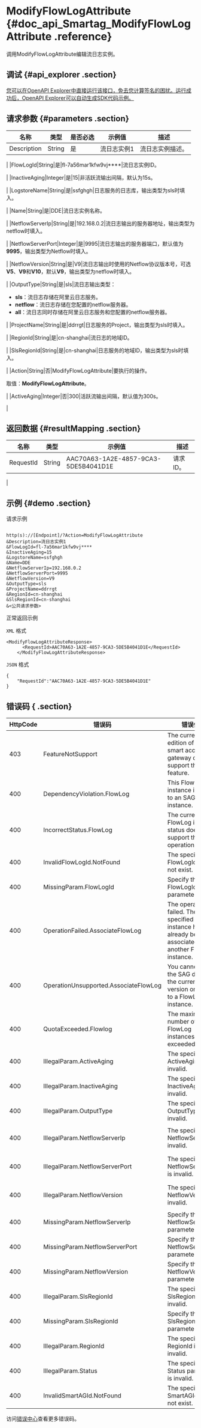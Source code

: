 # ModifyFlowLogAttribute {#doc_api_Smartag_ModifyFlowLogAttribute .reference}

调用ModifyFlowLogAttribute编辑流日志实例。

## 调试 {#api_explorer .section}

[您可以在OpenAPI Explorer中直接运行该接口，免去您计算签名的困扰。运行成功后，OpenAPI Explorer可以自动生成SDK代码示例。](https://api.aliyun.com/#product=Smartag&api=ModifyFlowLogAttribute&type=RPC&version=2018-03-13)

## 请求参数 {#parameters .section}

|名称|类型|是否必选|示例值|描述|
|--|--|----|---|--|
|Description|String|是|流日志实例1|流日志实例描述。

 |
|FlowLogId|String|是|fl-7a56mar1kfw9vj\*\*\*\*|流日志实例ID。

 |
|InactiveAging|Integer|是|15|非活跃流输出间隔，默认为15s。

 |
|LogstoreName|String|是|ssfghgh|日志服务的日志库，输出类型为sls时填入。

 |
|Name|String|是|DDE|流日志实例名称。

 |
|NetflowServerIp|String|是|192.168.0.2|流日志输出的服务器地址，输出类型为netflow时填入。

 |
|NetflowServerPort|Integer|是|9995|流日志输出的服务器端口，默认值为**9995**，输出类型为Netflow时填入。

 |
|NetflowVersion|String|是|V9|流日志输出时使用的Netflow协议版本号，可选**V5**、**V9**和**V10**，默认**V9**，输出类型为netflow时填入。

 |
|OutputType|String|是|sls|流日志输出类型：

 -   **sls**：流日志存储在阿里云日志服务。
-   **netflow**：流日志存储在您配置的netflow服务器。
-   **all**：流日志同时存储在阿里云日志服务和您配置的netflow服务器。

 |
|ProjectName|String|是|ddrrgt|日志服务的Project，输出类型为sls时填入。

 |
|RegionId|String|是|cn-shanghai|流日志的地域ID。

 |
|SlsRegionId|String|是|cn-shanghai|日志服务的地域ID，输出类型为sls时填入。

 |
|Action|String|否|ModifyFlowLogAttribute|要执行的操作。

 取值：**ModifyFlowLogAttribute**。

 |
|ActiveAging|Integer|否|300|活跃流输出间隔，默认值为300s。

 |

## 返回数据 {#resultMapping .section}

|名称|类型|示例值|描述|
|--|--|---|--|
|RequestId|String|AAC70A63-1A2E-4857-9CA3-5DE5B4041D1E|请求ID。

 |

## 示例 {#demo .section}

请求示例

``` {#request_demo}

http(s)://[Endpoint]/?Action=ModifyFlowLogAttribute
&Description=流日志实例1
&FlowLogId=fl-7a56mar1kfw9vj****
&InactiveAging=15
&LogstoreName=ssfghgh
&Name=DDE
&NetflowServerIp=192.168.0.2
&NetflowServerPort=9995
&NetflowVersion=V9
&OutputType=sls
&ProjectName=ddrrgt
&RegionId=cn-shanghai
&SlsRegionId=cn-shanghai
&<公共请求参数>

```

正常返回示例

`XML` 格式

``` {#xml_return_success_demo}
<ModifyFlowLogAttributeResponse>
	  <RequestId>AAC70A63-1A2E-4857-9CA3-5DE5B4041D1E</RequestId>
    </ModifyFlowLogAttributeResponse>
```

`JSON` 格式

``` {#json_return_success_demo}
{
	"RequestId":"AAC70A63-1A2E-4857-9CA3-5DE5B4041D1E"
}
```

## 错误码 { .section}

|HttpCode|错误码|错误信息|描述|
|--------|---|----|--|
|403|FeatureNotSupport|The current edition of the smart access gateway does not support this feature.|智能接入网关当前版本不支持该功能特性|
|400|DependencyViolation.FlowLog|This FlowLog instance is bound to an SAG instance.|FlowLog存在资源依赖|
|400|IncorrectStatus.FlowLog|The current FlowLog instance status does not support this operation.|FlowLog状态非法|
|400|InvalidFlowLogId.NotFound|The specified FlowLogId does not exist.|根据FlowLogId未找到对应实例|
|400|MissingParam.FlowLogId|Specify the FlowLogId parameter.|缺少参数FlowLogId|
|400|OperationFailed.AssociateFlowLog|The operation failed. The specified SAG instance has already been associated with another FlowLog instance.|由于智能接入网关实例已经关联其他FlowLog实例，操作失败|
|400|OperationUnsupported.AssociateFlowLog|You cannot bind the SAG device of the current version or model to a FlowLog instance.|设备版本或者款型不支持关联FlowLog操作|
|400|QuotaExceeded.Flowlog|The maximum number of FlowLog instances is exceeded.|flowlog数量超过配额|
|400|IllegalParam.ActiveAging|The specified ActiveAging is invalid.|参数ActiveAging不合法|
|400|IllegalParam.InactiveAging|The specified InactiveAging is invalid.|参数InactiveAging不合法|
|400|IllegalParam.OutputType|The specified OutputType is invalid.|参数OutputType不合法|
|400|IllegalParam.NetflowServerIp|The specified NetflowServerIp is invalid.|参数NetflowServerIp不合法|
|400|IllegalParam.NetflowServerPort|The specified NetflowServerPort is invalid.|参数NetflowServerPort不合法|
|400|IllegalParam.NetflowVersion|The specified NetflowVersion is invalid.|参数NetflowVersion不合法|
|400|MissingParam.NetflowServerIp|Specify the NetflowServerIp parameter.|缺少参数NetflowServerIp|
|400|MissingParam.NetflowServerPort|Specify the NetflowServerPort parameter.|缺少参数NetflowServerPort|
|400|MissingParam.NetflowVersion|Specify the NetflowVersion parameter.|缺少参数NetflowVersion|
|400|IllegalParam.SlsRegionId|The specified SlsRegionId is invalid.|参数SlsRegionId不合法|
|400|MissingParam.SlsRegionId|Specify the SlsRegionId parameter.|缺少参数SlsRegionId|
|400|IllegalParam.RegionId|The specified RegionId is invalid.|参数RegionId不合法|
|400|IllegalParam.Status|The specified Status parameter is invalid.|参数Status不合法|
|400|InvalidSmartAGId.NotFound|The specified SmartAGId does not exist.|根据SmartAGId未找到对应实例|

访问[错误中心](https://error-center.aliyun.com/status/product/Smartag)查看更多错误码。

